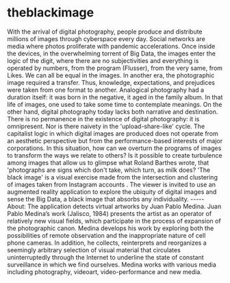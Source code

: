 # theblackimage
With the arrival of digital photography, people produce and distribute millions of images through cyberspace every day. Social networks are media where photos proliferate with pandemic accelerations. Once inside the devices, in the overwhelming torrent of Big Data, the images enter the logic of the digit, where there are no subjectivities and everything is operated by numbers, from the program (Flusser), from the very same, from Likes. We can all be equal in the images. In another era, the photographic image required a transfer.  Thus, knowledge, expectations, and prejudices were taken from one format to another. Analogical photography had a duration itself: it was born in the negative, it aged in the family album. In that life of images, one used to take some time to contemplate meanings. On the other hand, digital photography today lacks both narrative and destination.  There is no permanence in the existence of digital photography: it is omnipresent.  Nor is there naivety in the 'upload-share-like' cycle.  The capitalist logic in which digital images are produced does not operate from an aesthetic perspective but from the performance-based interests of major corporations. In this situation, how can we overturn the programs of images to transform the ways we relate to others?  Is it possible to create turbulence among images  that allow us to glimpse what Roland Barthes wrote, that 'photographs are signs which don't take, which turn, as milk does? 'The black image' is a visual exercise made from the intersection and clustering of images taken from Instagram accounts . The viewer is invited to use an augmented reality application to explore the ubiquity of digital images and sense the Big Data, a black image that absorbs any individuality. -----   About: The application detects virtual artworks by Juan Pablo Medina. Juan Pablo Medina’s work (Jalisco, 1984) presents the artist as an operator of relatively new visual fields, which participate in the process of expansion of the photographic canon.  Medina develops his work by exploring both the possibilities of remote observation and the inappropriate nature of cell phone cameras. In addition, he collects, reinterprets and reorganizes a seemingly arbitrary selection of visual material that circulates uninterruptedly through the Internet to underline the state of constant surveillance in which we find ourselves.   Medina works with various media including photography, videoart, video-performance and new media.
